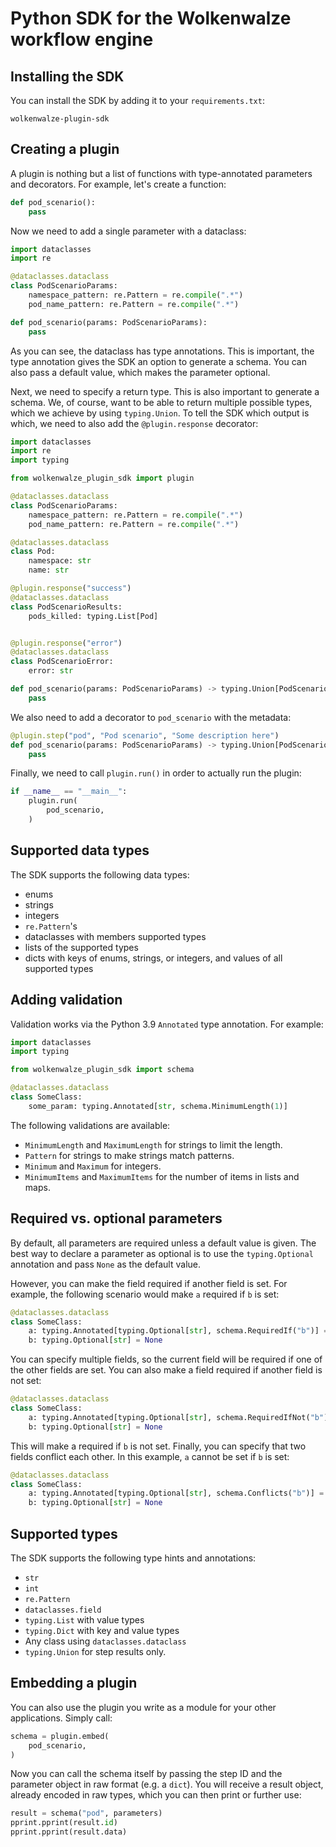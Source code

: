 # Python SDK for the Wolkenwalze workflow engine

## Installing the SDK

You can install the SDK by adding it to your `requirements.txt`:

```
wolkenwalze-plugin-sdk
```

## Creating a plugin

A plugin is nothing but a list of functions with type-annotated parameters and decorators. For example, let's create a function:

```python
def pod_scenario():
    pass
```

Now we need to add a single parameter with a dataclass:

```python
import dataclasses
import re

@dataclasses.dataclass
class PodScenarioParams:
    namespace_pattern: re.Pattern = re.compile(".*")
    pod_name_pattern: re.Pattern = re.compile(".*")

def pod_scenario(params: PodScenarioParams):
    pass
```

As you can see, the dataclass has type annotations. This is important, the type annotation gives the SDK an option to generate a schema. You can also pass a default value, which makes the parameter optional.

Next, we need to specify a return type. This is also important to generate a schema. We, of course, want to be able to return multiple possible types, which we achieve by using `typing.Union`. To tell the SDK which output is which, we need to also add the `@plugin.response` decorator:

```python
import dataclasses
import re
import typing

from wolkenwalze_plugin_sdk import plugin

@dataclasses.dataclass
class PodScenarioParams:
    namespace_pattern: re.Pattern = re.compile(".*")
    pod_name_pattern: re.Pattern = re.compile(".*")

@dataclasses.dataclass
class Pod:
    namespace: str
    name: str

@plugin.response("success")
@dataclasses.dataclass
class PodScenarioResults:
    pods_killed: typing.List[Pod]


@plugin.response("error")
@dataclasses.dataclass
class PodScenarioError:
    error: str

def pod_scenario(params: PodScenarioParams) -> typing.Union[PodScenarioResults, PodScenarioError]:
    pass
```

We also need to add a decorator to `pod_scenario` with the metadata:

```python
@plugin.step("pod", "Pod scenario", "Some description here")
def pod_scenario(params: PodScenarioParams) -> typing.Union[PodScenarioResults, PodScenarioError]:
    pass
```

Finally, we need to call `plugin.run()` in order to actually run the plugin:

```python
if __name__ == "__main__":
    plugin.run(
        pod_scenario,
    )
```

## Supported data types

The SDK supports the following data types:

- enums
- strings
- integers
- `re.Pattern`'s
- dataclasses with members supported types
- lists of the supported types
- dicts with keys of enums, strings, or integers, and values of all supported types

## Adding validation

Validation works via the Python 3.9 `Annotated` type annotation. For example:

```python
import dataclasses
import typing

from wolkenwalze_plugin_sdk import schema

@dataclasses.dataclass
class SomeClass:
    some_param: typing.Annotated[str, schema.MinimumLength(1)]
```

The following validations are available:

- `MinimumLength` and `MaximumLength` for strings to limit the length.
- `Pattern` for strings to make strings match patterns.
- `Minimum` and `Maximum` for integers.
- `MinimumItems` and `MaximumItems` for the number of items in lists and maps.

## Required vs. optional parameters

By default, all parameters are required unless a default value is given. The best way to declare a parameter as optional is to use the `typing.Optional` annotation and pass `None` as the default value.

However, you can make the field required if another field is set. For example, the following scenario would make `a` required if `b` is set:

```python
@dataclasses.dataclass
class SomeClass:
    a: typing.Annotated[typing.Optional[str], schema.RequiredIf("b")] = None
    b: typing.Optional[str] = None
```

You can specify multiple fields, so the current field will be required if one of the other fields are set. You can also make a field required if another field is not set:

```python
@dataclasses.dataclass
class SomeClass:
    a: typing.Annotated[typing.Optional[str], schema.RequiredIfNot("b")] = None
    b: typing.Optional[str] = None
```

This will make a required if `b` is not set. Finally, you can specify that two fields conflict each other. In this example, `a` cannot be set if `b` is set:

```python
@dataclasses.dataclass
class SomeClass:
    a: typing.Annotated[typing.Optional[str], schema.Conflicts("b")] = None
    b: typing.Optional[str] = None
```

## Supported types

The SDK supports the following type hints and annotations:

- `str`
- `int`
- `re.Pattern`
- `dataclasses.field`
- `typing.List` with value types
- `typing.Dict` with key and value types
- Any class using `dataclasses.dataclass`
- `typing.Union` for step results only.

## Embedding a plugin

You can also use the plugin you write as a module for your other applications. Simply call:

```python
schema = plugin.embed(
    pod_scenario,
)
```

Now you can call the schema itself by passing the step ID and the parameter object in raw format (e.g. a `dict`). You
will receive a result object, already encoded in raw types, which you can then print or further use: 

```python
result = schema("pod", parameters)
pprint.pprint(result.id)
pprint.pprint(result.data)
```
